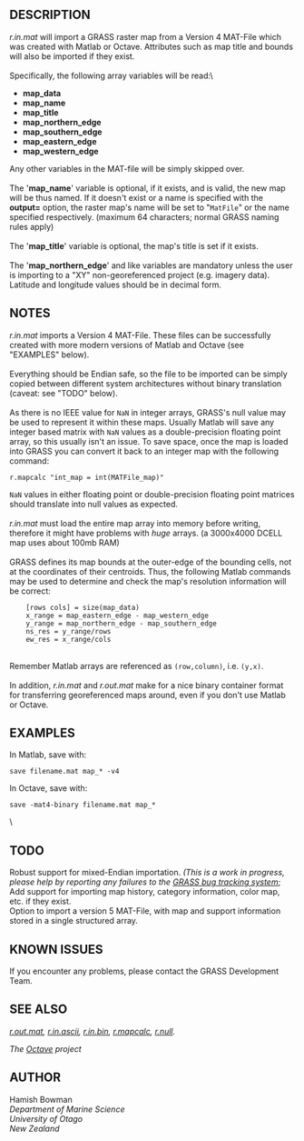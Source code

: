 ## DESCRIPTION

*r.in.mat* will import a GRASS raster map from a Version 4 MAT-File
which was created with Matlab or Octave. Attributes such as map title
and bounds will also be imported if they exist.\
\
Specifically, the following array variables will be read:\

-   **map_data**
-   **map_name**
-   **map_title**
-   **map_northern_edge**
-   **map_southern_edge**
-   **map_eastern_edge**
-   **map_western_edge**

Any other variables in the MAT-file will be simply skipped over.\
\
The \'**map_name**\' variable is optional, if it exists, and is valid,
the new map will be thus named. If it doesn\'t exist or a name is
specified with the **output=** option, the raster map\'s name will be
set to \"`MatFile`\" or the name specified respectively. (maximum 64
characters; normal GRASS naming rules apply)\
\
The \'**map_title**\' variable is optional, the map\'s title is set if
it exists.\
\
The \'**map_northern_edge**\' and like variables are mandatory unless
the user is importing to a \"XY\" non-georeferenced project (e.g.
imagery data). Latitude and longitude values should be in decimal form.

## NOTES

*r.in.mat* imports a Version 4 MAT-File. These files can be successfully
created with more modern versions of Matlab and Octave (see \"EXAMPLES\"
below).\
\
Everything should be Endian safe, so the file to be imported can be
simply copied between different system architectures without binary
translation (caveat: see \"TODO\" below).\
\
As there is no IEEE value for `NaN` in integer arrays, GRASS\'s null
value may be used to represent it within these maps. Usually Matlab will
save any integer based matrix with `NaN` values as a double-precision
floating point array, so this usually isn\'t an issue. To save space,
once the map is loaded into GRASS you can convert it back to an integer
map with the following command:

```
r.mapcalc "int_map = int(MATFile_map)"
```

`NaN` values in either floating point or double-precision floating point
matrices should translate into null values as expected.\
\
*r.in.mat* must load the entire map array into memory before writing,
therefore it might have problems with *huge* arrays. (a 3000x4000 DCELL
map uses about 100mb RAM)\
\
GRASS defines its map bounds at the outer-edge of the bounding cells,
not at the coordinates of their centroids. Thus, the following Matlab
commands may be used to determine and check the map\'s resolution
information will be correct:

```
    [rows cols] = size(map_data)
    x_range = map_eastern_edge - map_western_edge
    y_range = map_northern_edge - map_southern_edge
    ns_res = y_range/rows
    ew_res = x_range/cols
```

\
Remember Matlab arrays are referenced as `(row,column)`, i.e. `(y,x)`.\
\
In addition, *r.in.mat* and *r.out.mat* make for a nice binary container
format for transferring georeferenced maps around, even if you don\'t
use Matlab or Octave.

## EXAMPLES

In Matlab, save with:

```
save filename.mat map_* -v4
```

In Octave, save with:

```
save -mat4-binary filename.mat map_*
```

\

## TODO

Robust support for mixed-Endian importation. *(This is a work in
progress, please help by reporting any failures to the [GRASS bug
tracking system](https://github.com/OSGeo/grass/issues)*;\
Add support for importing map history, category information, color map,
etc. if they exist.\
Option to import a version 5 MAT-File, with map and support information
stored in a single structured array.

## KNOWN ISSUES

If you encounter any problems, please contact the GRASS Development
Team.

## SEE ALSO

*[r.out.mat](r.out.mat.html), [r.in.ascii](r.in.ascii.html),
[r.in.bin](r.in.bin.html), [r.mapcalc](r.mapcalc.html),
[r.null](r.null.html).*

*The [Octave](http://www.octave.org) project*

## AUTHOR

Hamish Bowman\
*Department of Marine Science\
University of Otago\
New Zealand*
